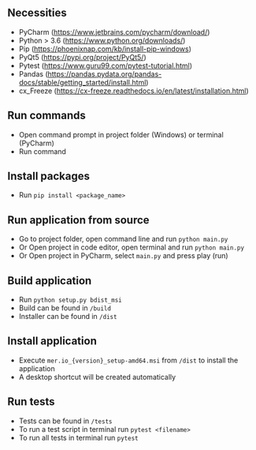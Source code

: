 ## Necessities
- PyCharm (https://www.jetbrains.com/pycharm/download/)
- Python > 3.6 (https://www.python.org/downloads/)
- Pip (https://phoenixnap.com/kb/install-pip-windows)
- PyQt5 (https://pypi.org/project/PyQt5/)
- Pytest (https://www.guru99.com/pytest-tutorial.html)
- Pandas (https://pandas.pydata.org/pandas-docs/stable/getting_started/install.html)
- cx_Freeze (https://cx-freeze.readthedocs.io/en/latest/installation.html)

## Run commands
- Open command prompt in project folder (Windows) or terminal (PyCharm)
- Run command

## Install packages
- Run ```pip install <package_name>```

## Run application from source
- Go to project folder, open command line and run ```python main.py```
- Or Open project in code editor, open terminal and run ```python main.py```
- Or Open project in PyCharm, select ```main.py``` and press play (run)

## Build application
- Run ```python setup.py bdist_msi```
- Build can be found in ```/build``` 
- Installer can be found in ```/dist```

## Install application
- Execute ```mer.io_{version}_setup-amd64.msi``` from ```/dist``` to install the application
- A desktop shortcut will be created automatically

## Run tests
- Tests can be found in ```/tests```  
- To run a test script in terminal run ```pytest <filename>```  
- To run all tests in terminal run ```pytest```
